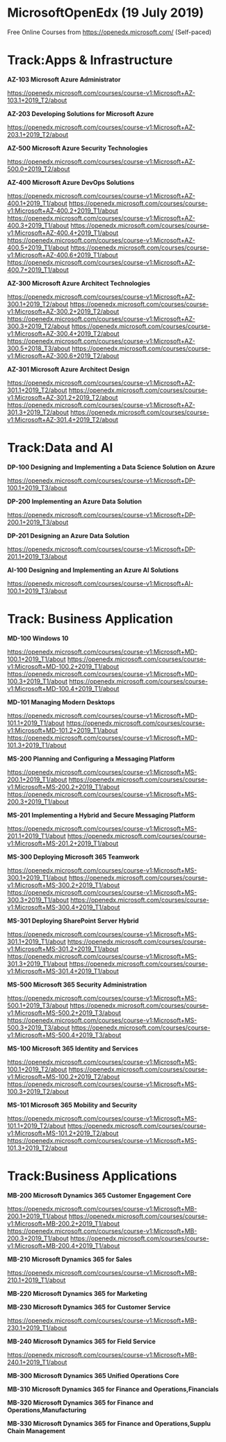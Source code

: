 # MicrosoftOpenEdx (19 July 2019)
Free Online Courses from https://openedx.microsoft.com/ (Self-paced)

# Track:Apps & Infrastructure
**AZ-103 Microsoft Azure Administrator**

https://openedx.microsoft.com/courses/course-v1:Microsoft+AZ-103.1+2019_T2/about

**AZ-203 Developing Solutions for Microsoft Azure**

https://openedx.microsoft.com/courses/course-v1:Microsoft+AZ-203.1+2019_T2/about

**AZ-500 Microsoft Azure Security Technologies**

https://openedx.microsoft.com/courses/course-v1:Microsoft+AZ-500.0+2019_T2/about

**AZ-400 Microsoft Azure DevOps Solutions**

https://openedx.microsoft.com/courses/course-v1:Microsoft+AZ-400.1+2019_T1/about
https://openedx.microsoft.com/courses/course-v1:Microsoft+AZ-400.2+2019_T1/about
https://openedx.microsoft.com/courses/course-v1:Microsoft+AZ-400.3+2019_T1/about
https://openedx.microsoft.com/courses/course-v1:Microsoft+AZ-400.4+2019_T1/about
https://openedx.microsoft.com/courses/course-v1:Microsoft+AZ-400.5+2019_T1/about
https://openedx.microsoft.com/courses/course-v1:Microsoft+AZ-400.6+2019_T1/about
https://openedx.microsoft.com/courses/course-v1:Microsoft+AZ-400.7+2019_T1/about

**AZ-300 Microsoft Azure Architect Technologies**

https://openedx.microsoft.com/courses/course-v1:Microsoft+AZ-300.1+2019_T2/about
https://openedx.microsoft.com/courses/course-v1:Microsoft+AZ-300.2+2019_T2/about
https://openedx.microsoft.com/courses/course-v1:Microsoft+AZ-300.3+2019_T2/about
https://openedx.microsoft.com/courses/course-v1:Microsoft+AZ-300.4+2019_T2/about
https://openedx.microsoft.com/courses/course-v1:Microsoft+AZ-300.5+2018_T3/about
https://openedx.microsoft.com/courses/course-v1:Microsoft+AZ-300.6+2019_T2/about

**AZ-301 Microsoft Azure Architect Design**

https://openedx.microsoft.com/courses/course-v1:Microsoft+AZ-301.1+2019_T2/about
https://openedx.microsoft.com/courses/course-v1:Microsoft+AZ-301.2+2019_T2/about
https://openedx.microsoft.com/courses/course-v1:Microsoft+AZ-301.3+2019_T2/about
https://openedx.microsoft.com/courses/course-v1:Microsoft+AZ-301.4+2019_T2/about

# Track:Data and AI
**DP-100 Designing and Implementing a Data Science Solution on Azure**

https://openedx.microsoft.com/courses/course-v1:Microsoft+DP-100.1+2019_T3/about

**DP-200 Implementing an Azure Data Solution**

https://openedx.microsoft.com/courses/course-v1:Microsoft+DP-200.1+2019_T3/about

**DP-201 Designing an Azure Data Solution**

https://openedx.microsoft.com/courses/course-v1:Microsoft+DP-201.1+2019_T3/about

**AI-100 Designing and Implementing an Azure AI Solutions**

https://openedx.microsoft.com/courses/course-v1:Microsoft+AI-100.1+2019_T3/about

# Track: Business Application
**MD-100 Windows 10**

https://openedx.microsoft.com/courses/course-v1:Microsoft+MD-100.1+2019_T1/about
https://openedx.microsoft.com/courses/course-v1:Microsoft+MD-100.2+2019_T1/about
https://openedx.microsoft.com/courses/course-v1:Microsoft+MD-100.3+2019_T1/about
https://openedx.microsoft.com/courses/course-v1:Microsoft+MD-100.4+2019_T1/about

**MD-101 Managing Modern Desktops**

https://openedx.microsoft.com/courses/course-v1:Microsoft+MD-101.1+2019_T1/about
https://openedx.microsoft.com/courses/course-v1:Microsoft+MD-101.2+2019_T1/about
https://openedx.microsoft.com/courses/course-v1:Microsoft+MD-101.3+2019_T1/about

**MS-200 Planning and Configuring a Messaging Platform**

https://openedx.microsoft.com/courses/course-v1:Microsoft+MS-200.1+2019_T1/about
https://openedx.microsoft.com/courses/course-v1:Microsoft+MS-200.2+2019_T1/about
https://openedx.microsoft.com/courses/course-v1:Microsoft+MS-200.3+2019_T1/about

**MS-201 Implementing a Hybrid and Secure Messaging Platform**

https://openedx.microsoft.com/courses/course-v1:Microsoft+MS-201.1+2019_T1/about
https://openedx.microsoft.com/courses/course-v1:Microsoft+MS-201.2+2019_T1/about

**MS-300 Deploying Microsoft 365 Teamwork**

https://openedx.microsoft.com/courses/course-v1:Microsoft+MS-300.1+2019_T1/about
https://openedx.microsoft.com/courses/course-v1:Microsoft+MS-300.2+2019_T1/about
https://openedx.microsoft.com/courses/course-v1:Microsoft+MS-300.3+2019_T1/about
https://openedx.microsoft.com/courses/course-v1:Microsoft+MS-300.4+2019_T1/about

**MS-301 Deploying SharePoint Server Hybrid**

https://openedx.microsoft.com/courses/course-v1:Microsoft+MS-301.1+2019_T1/about
https://openedx.microsoft.com/courses/course-v1:Microsoft+MS-301.2+2019_T1/about
https://openedx.microsoft.com/courses/course-v1:Microsoft+MS-301.3+2019_T1/about
https://openedx.microsoft.com/courses/course-v1:Microsoft+MS-301.4+2019_T1/about

**MS-500 Microsoft 365 Security Administration**

https://openedx.microsoft.com/courses/course-v1:Microsoft+MS-500.1+2019_T3/about
https://openedx.microsoft.com/courses/course-v1:Microsoft+MS-500.2+2019_T3/about
https://openedx.microsoft.com/courses/course-v1:Microsoft+MS-500.3+2019_T3/about
https://openedx.microsoft.com/courses/course-v1:Microsoft+MS-500.4+2019_T3/about

**MS-100 Microsoft 365 Identity and Services**

https://openedx.microsoft.com/courses/course-v1:Microsoft+MS-100.1+2019_T2/about
https://openedx.microsoft.com/courses/course-v1:Microsoft+MS-100.2+2019_T2/about
https://openedx.microsoft.com/courses/course-v1:Microsoft+MS-100.3+2019_T2/about

**MS-101 Microsoft 365 Mobility and Security**

https://openedx.microsoft.com/courses/course-v1:Microsoft+MS-101.1+2019_T2/about
https://openedx.microsoft.com/courses/course-v1:Microsoft+MS-101.2+2019_T2/about
https://openedx.microsoft.com/courses/course-v1:Microsoft+MS-101.3+2019_T2/about

# Track:Business Applications
**MB-200 Microsoft Dynamics 365 Customer Engagement Core**

https://openedx.microsoft.com/courses/course-v1:Microsoft+MB-200.1+2019_T1/about
https://openedx.microsoft.com/courses/course-v1:Microsoft+MB-200.2+2019_T1/about
https://openedx.microsoft.com/courses/course-v1:Microsoft+MB-200.3+2019_T1/about
https://openedx.microsoft.com/courses/course-v1:Microsoft+MB-200.4+2019_T1/about

**MB-210 Microsoft Dynamics 365 for Sales**

https://openedx.microsoft.com/courses/course-v1:Microsoft+MB-210.1+2019_T1/about

**MB-220 Microsoft Dynamics 365 for Marketing**

**MB-230 Microsoft Dynamics 365 for Customer Service**

https://openedx.microsoft.com/courses/course-v1:Microsoft+MB-230.1+2019_T1/about

**MB-240 Microsoft Dynamics 365 for Field Service**

https://openedx.microsoft.com/courses/course-v1:Microsoft+MB-240.1+2019_T1/about

**MB-300 Microsoft Dynamics 365 Unified Operations Core**

**MB-310 Microsoft Dynamics 365 for Finance and Operations,Financials**

**MB-320 Microsoft Dynamics 365 for Finance and Operations,Manufacturing**

**MB-330 Microsoft Dynamics 365 for Finance and Operations,Supplu Chain Management**
